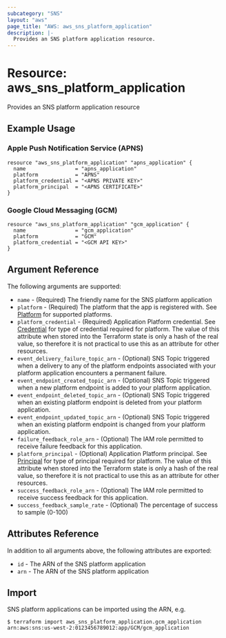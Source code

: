 ```yaml
---
subcategory: "SNS"
layout: "aws"
page_title: "AWS: aws_sns_platform_application"
description: |-
  Provides an SNS platform application resource.
---
```


# Resource: aws_sns_platform_application

Provides an SNS platform application resource

## Example Usage

### Apple Push Notification Service (APNS)

```hcl
resource "aws_sns_platform_application" "apns_application" {
  name                = "apns_application"
  platform            = "APNS"
  platform_credential = "<APNS PRIVATE KEY>"
  platform_principal  = "<APNS CERTIFICATE>"
}
```

### Google Cloud Messaging (GCM)

```hcl
resource "aws_sns_platform_application" "gcm_application" {
  name                = "gcm_application"
  platform            = "GCM"
  platform_credential = "<GCM API KEY>"
}
```

## Argument Reference

The following arguments are supported:

* `name` - (Required) The friendly name for the SNS platform application
* `platform` - (Required) The platform that the app is registered with. See [Platform][1] for supported platforms.
* `platform_credential` - (Required) Application Platform credential. See [Credential][1] for type of credential required for platform. The value of this attribute when stored into the Terraform state is only a hash of the real value, so therefore it is not practical to use this as an attribute for other resources.
* `event_delivery_failure_topic_arn` - (Optional) SNS Topic triggered when a delivery to any of the platform endpoints associated with your platform application encounters a permanent failure.
* `event_endpoint_created_topic_arn` - (Optional) SNS Topic triggered when a new platform endpoint is added to your platform application.
* `event_endpoint_deleted_topic_arn` - (Optional) SNS Topic triggered when an existing platform endpoint is deleted from your platform application.
* `event_endpoint_updated_topic_arn` - (Optional) SNS Topic triggered when an existing platform endpoint is changed from your platform application.
* `failure_feedback_role_arn` - (Optional) The IAM role permitted to receive failure feedback for this application.
* `platform_principal` - (Optional) Application Platform principal. See [Principal][2] for type of principal required for platform. The value of this attribute when stored into the Terraform state is only a hash of the real value, so therefore it is not practical to use this as an attribute for other resources.
* `success_feedback_role_arn` - (Optional) The IAM role permitted to receive success feedback for this application.
* `success_feedback_sample_rate` - (Optional) The percentage of success to sample (0-100)

## Attributes Reference

In addition to all arguments above, the following attributes are exported:

* `id` - The ARN of the SNS platform application
* `arn` - The ARN of the SNS platform application

[1]: http://docs.aws.amazon.com/sns/latest/dg/mobile-push-send-register.html
[2]: http://docs.aws.amazon.com/sns/latest/api/API_CreatePlatformApplication.html

## Import

SNS platform applications can be imported using the ARN, e.g.

```
$ terraform import aws_sns_platform_application.gcm_application arn:aws:sns:us-west-2:0123456789012:app/GCM/gcm_application
```
